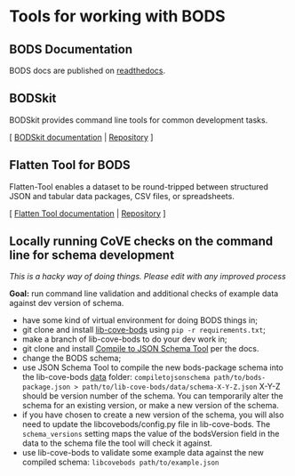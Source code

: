 # Tools for working with BODS

## BODS Documentation

BODS docs are published on [readthedocs](http://standard.openownership.org).

## BODSkit
BODSkit provides command line tools for common development tasks.

[ [BODSkit documentation](https://bodskit.readthedocs.io/en/master/cli.html) | [Repository](https://github.com/openownership/bodskit) ]

## Flatten Tool for BODS
Flatten-Tool enables a dataset to be round-tripped between structured JSON and tabular data packages, CSV files, or spreadsheets.

[ [Flatten Tool documentation](https://flatten-tool.readthedocs.io/en/latest/usage-bods/) | [Repository](https://github.com/OpenDataServices/flatten-tool) ]

## Locally running CoVE checks on the command line for schema development
_This is a hacky way of doing things. Please edit with any improved process_

**Goal:** run command line validation and additional checks of example data against dev version of schema.  

* have some kind of virtual environment for doing BODS things in;
* git clone and install [lib-cove-bods](https://github.com/openownership/lib-cove-bods) using `pip -r requirements.txt`;
* make a branch of lib-cove-bods to do your dev work in;
* git clone and install [Compile to JSON Schema Tool](https://github.com/OpenDataServices/compile-to-json-schema) per the docs.
* change the BODS schema;
* use JSON Schema Tool to compile the new bods-package schema into the lib-cove-bods [data](https://github.com/openownership/lib-cove-bods/tree/master/data) folder: `compiletojsonschema path/to/bods-package.json > path/to/lib-cove-bods/data/schema-X-Y-Z.json` X-Y-Z should be version number of the schema. You can temporarily alter the schema for an existing version, or make a new version of the schema.
* if you have chosen to create a new version of the schema, you will also need to update the libcovebods/config.py file in lib-cove-bods. The `schema_versions` setting maps the value of the bodsVersion field in the data to the schema file the tool will check it against.
* use lib-cove-bods to validate some example data against the new compiled schema: `libcovebods path/to/example.json`
